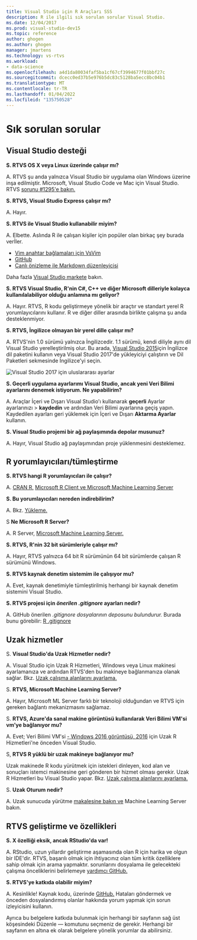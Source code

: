 ```yaml
---
title: Visual Studio için R Araçları SSS
description: R ile ilgili sık sorulan sorular Visual Studio.
ms.date: 12/04/2017
ms.prod: visual-studio-dev15
ms.topic: reference
author: ghogen
ms.author: ghogen
manager: jmartens
ms.technology: vs-rtvs
ms.workload:
- data-science
ms.openlocfilehash: a4d1da80034faf5ba1cf67cf3994677f01bbf27c
ms.sourcegitcommit: dcecc0ed37b5e976b5dc83c5128ba5ecc8bc04b1
ms.translationtype: MT
ms.contentlocale: tr-TR
ms.lasthandoff: 01/04/2022
ms.locfileid: "135750528"
---
```

# <a name="frequently-asked-questions"></a>Sık sorulan sorular

## <a name="visual-studio-support"></a>Visual Studio desteği

**S. RTVS OS X veya Linux üzerinde çalışır mı?**

A. RTVS şu anda yalnızca Visual Studio bir uygulama olan Windows üzerine inşa edilmiştir. Microsoft, Visual Studio Code ve Mac için Visual Studio. RTVS [sorunu #1295'e bakın.](https://github.com/Microsoft/RTVS/issues/1295)

**S. RTVS, Visual Studio Express çalışır mı?**

A. Hayır.

**S. RTVS ile Visual Studio kullanabilir miyim?**

A. Elbette. Aslında R ile çalışan kişiler için popüler olan birkaç şey burada verİler.

- [Vim anahtar bağlamaları için VsVim](https://marketplace.visualstudio.com/items?itemName=JaredParMSFT.VsVim)
- [GitHub](https://marketplace.visualstudio.com/items?itemName=GitHub.GitHubExtensionforVisualStudio)
- [Canlı önizleme ile Markdown düzenleyicisi](https://marketplace.visualstudio.com/items?itemName=MadsKristensen.MarkdownEditor)

Daha fazla [Visual Studio markete](https://marketplace.visualstudio.com/) bakın.

**S. RTVS Visual Studio, R'nin C#, C++ ve diğer Microsoft dilleriyle kolayca kullanılalabiliyor olduğu anlamına mı geliyor?**

A. Hayır. RTVS, R kodu geliştirmeye yönelik bir araçtır ve standart yerel R yorumlayıcılarını kullanır. R ve diğer diller arasında birlikte çalışma şu anda desteklenmiyor.

**S. RTVS, İngilizce olmayan bir yerel dille çalışır mı?**

A. RTVS'nin 1.0 sürümü yalnızca İngilizcedir. 1.1 sürümü, kendi diliyle aynı dil Visual Studio yerelleştirilmiş olur. Bu arada, [Visual Studio 2015](https://www.microsoft.com/download/details.aspx?id=48157)için İngilizce dil paketini kullanın veya Visual Studio 2017'de yükleyiciyi çalıştırın ve Dil Paketleri sekmesinde İngilizce'yi seçin. 

![Visual Studio 2017 için uluslararası ayarlar](media/FAQ-international-settings.png)

**S. Geçerli uygulama ayarlarımı Visual Studio, ancak yeni Veri Bilimi ayarlarını denemek istiyorum. Ne yapabilirim?**

A. Araçlar İçeri ve Dışarı Visual Studio'ı kullanarak **geçerli** Ayarlar ayarlarınızı  >  **kaydedin** ve ardından Veri Bilimi ayarlarına geçiş yapın. Kaydedilen ayarları geri yüklemek için İçeri ve Dışarı **Aktarma Ayarlar** kullanın.

**S. Visual Studio projemi bir ağ paylaşımında depolar musunuz?**

A. Hayır, Visual Studio ağ paylaşımından proje yüklenmesini desteklemez.

## <a name="r-interpretersintegration"></a>R yorumlayıcıları/tümleştirme

**S. RTVS hangi R yorumlayıcıları ile çalışır?**

A. [CRAN R,](https://cran.r-project.org/) [Microsoft R Client ve Microsoft Machine Learning Server](/machine-learning-server/)

**S. Bu yorumlayıcıları nereden indirebilirim?**

A. Bkz. [Yükleme.](installing-r-tools-for-visual-studio.md)

S **Ne Microsoft R Server?**

A. R Server, [Microsoft Machine Learning Server.](/machine-learning-server/what-is-machine-learning-server)

**S. RTVS, R'nin 32 bit sürümleriyle çalışır mı?**

A. Hayır, RTVS yalnızca 64 bit R sürümünün 64 bit sürümlerde çalışan R sürümünü Windows.

**S. RTVS kaynak denetim sistemim ile çalışıyor mu?**

A. Evet, kaynak denetimiyle tümleştirilmiş herhangi bir kaynak denetim sistemini Visual Studio.

**S. RTVS projesi için *önerilen .gitignore* ayarları nedir?**

A. GitHub önerilen *.gitignore dosyalarının deposunu bulundurur.* Burada bunu görebilir: [R .gitignore](https://github.com/github/gitignore/blob/master/R.gitignore)

## <a name="remote-services"></a>Uzak hizmetler

S. **Visual Studio'da Uzak Hizmetler nedir?**

A. Visual Studio için Uzak R Hizmetleri, Windows veya Linux makinesi ayarlamanıza ve ardından RTVS'den bu makineye bağlanmanıza olanak sağlar. Bkz. [Uzak çalışma alanlarını ayarlama.](setting-up-remote-r-workspaces.md)

S. **RTVS, Microsoft Machine Learning Server?**

A. Hayır, Microsoft ML Server farklı bir teknoloji olduğundan ve RTVS için gereken bağlantı mekanizmasını sağlamaz.

S. **RTVS, Azure'da sanal makine görüntüsü kullanılarak Veri Bilimi VM'si vm'ye bağlanıyor mu?**

A. Evet; Veri Bilimi VM'si [- Windows 2016 görüntüsü, 2016](https://azure.microsoft.com/services/virtual-machines/data-science-virtual-machines/) için Uzak R Hizmetleri'ne önceden Visual Studio.

S, **RTVS R yüklü bir uzak makineye bağlanıyor mu?**

Uzak makinede R kodu yürütmek için istekleri dinleyen, kod alan ve sonuçları istemci makinesine geri gönderen bir hizmet olması gerekir. Uzak R Hizmetleri bu Visual Studio yapar. Bkz. [Uzak çalışma alanlarını ayarlama.](setting-up-remote-r-workspaces.md)

S. **Uzak Oturum nedir?**

A. Uzak sunucuda yürütme [makalesine bakın ve](/machine-learning-server/r/how-to-execute-code-remotely) Machine Learning Server bakın.

## <a name="rtvs-development-and-features"></a>RTVS geliştirme ve özellikleri

**S. X özelliği eksik, ancak RStudio'da var!**

A. RStudio, uzun yıllardır geliştirme aşamasında olan R için harika ve olgun bir IDE'dir. RTVS, başarılı olmak için ihtiyacınız olan tüm kritik özelliklere sahip olmak için arama yapmaktır. sorunlarını dosyalama ile gelecekteki çalışma önceliklerini belirlemeye [yardımcı GitHub.](https://github.com/Microsoft/RTVS/issues/)

**S. RTVS'ye katkıda olabilir miyim?**

A. Kesinlikle! Kaynak kodu, üzerinde [GitHub.](https://github.com/microsoft/RTVS) Hataları göndermek ve önceden dosyalandırmış olanlar hakkında yorum yapmak için sorun izleyicisini kullanın.

Ayrıca bu belgelere katkıda bulunmak için herhangi bir sayfanın sağ üst köşesindeki Düzenle &mdash; komutunu seçmeniz de gerekir.  Herhangi bir sayfanın en altına ek olarak belgelere yönelik yorumlar da abilirsiniz.
